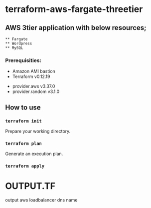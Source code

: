 # terraform-aws-fargate-threetier

## AWS 3tier application with below resources;
    ** Fargate
    ** Wordpress
    ** MySQL

### Prerequisities:
* Amazon AMI bastion
* Terraform v0.12.19
+ provider.aws v3.37.0
+ provider.random v3.1.0

## How to use

### `terraform init`

Prepare your working directory.

### `terraform plan`

Generate an execution plan.

### `terraform apply`





# OUTPUT.TF
output aws loadbalancer dns name
